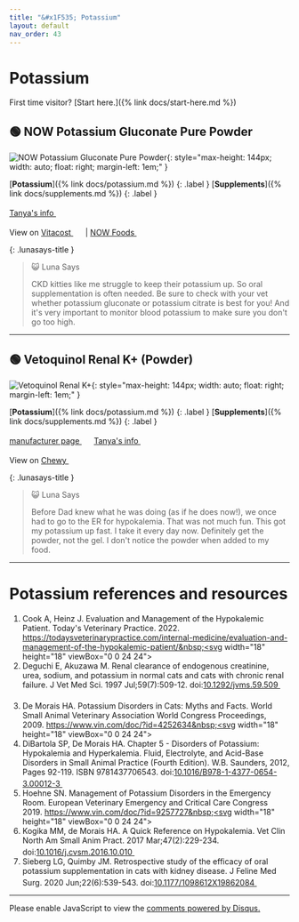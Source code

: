 ```yaml
---
title: "&#x1F535; Potassium"
layout: default
nav_order: 43
---
```


# Potassium

First time visitor? [Start here.]({% link docs/start-here.md %})



## &#x1F7E2; NOW Potassium Gluconate Pure Powder

![NOW Potassium Gluconate Pure Powder](https://www.nowfoods.com/sites/default/files/styles/cloudzoom_image/public/2022-10/1471_mainimage.png){: style="max-height: 144px; width: auto; float: right; margin-left: 1em;" }

[**Potassium**]({% link docs/potassium.md %})
{: .label }
[**Supplements**]({% link docs/supplements.md %})
{: .label }

 <a href="https://felinecrf.org/potassium.htm#potassium_gluconate_human" class="external" target="_blank">Tanya's info&nbsp;<svg width="18" height="18" viewBox="0 0 24 24"><use xlink:href="#svg-external-link"></use></svg></a>

View on <a href="https://www.vitacost.com/now-potassium-gluconate-pure-powder" class="external" target="_blank">Vitacost&nbsp;<svg width="18" height="18" viewBox="0 0 24 24"><use xlink:href="#svg-external-link"></use></svg></a> &#124; <a href="https://www.nowfoods.com/products/supplements/potassium-gluconate-powder" class="external" target="_blank">NOW Foods&nbsp;<svg width="18" height="18" viewBox="0 0 24 24"><use xlink:href="#svg-external-link"></use></svg></a>

{: .lunasays-title }
> &#x1F63A; Luna Says
>
> CKD kitties like me struggle to keep their potassium up. So oral supplementation is often needed. Be sure to check with your vet whether potassium gluconate or potassium citrate is best for you! And it's very important to monitor blood potassium to make sure you don't go too high.

* * *



## &#x1F7E2; Vetoquinol Renal K+ (Powder)

![Vetoquinol Renal K+](https://www.vetoquinolusa.com/sites/us2country/files/styles/product_detail__photo/public/2022-09/410630-410631-renal-k-large.jpg){: style="max-height: 144px; width: auto; float: right; margin-left: 1em;" }

[**Potassium**]({% link docs/potassium.md %})
{: .label }
[**Supplements**]({% link docs/supplements.md %})
{: .label }

 <a href="https://www.vetoquinolusa.com/products/renal-k-plus" class="external" target="_blank">manufacturer page&nbsp;<svg width="18" height="18" viewBox="0 0 24 24"><use xlink:href="#svg-external-link"></use></svg></a> <a href="https://felinecrf.org/potassium.htm#potassium_gluconate_brands" class="external" target="_blank">Tanya's info&nbsp;<svg width="18" height="18" viewBox="0 0 24 24"><use xlink:href="#svg-external-link"></use></svg></a>

View on <a href="https://www.chewy.com/dp/109759" class="external" target="_blank">Chewy&nbsp;<svg width="18" height="18" viewBox="0 0 24 24"><use xlink:href="#svg-external-link"></use></svg></a>

{: .lunasays-title }
> &#x1F63A; Luna Says
>
> Before Dad knew what he was doing (as if he does now!), we once had to go to the ER for hypokalemia. That was not much fun. This got my potassium up fast. I take it every day now. Definitely get the powder, not the gel. I don't notice the powder when added to my food.

* * *


# Potassium references and resources

1.  Cook A, Heinz J. Evaluation and Management of the Hypokalemic Patient. Today's Veterinary Practice. 2022. <a href="https://todaysveterinarypractice.com/internal-medicine/evaluation-and-management-of-the-hypokalemic-patient/" class="external" target="_blank">https://todaysveterinarypractice.com/internal-medicine/evaluation-and-management-of-the-hypokalemic-patient/&nbsp;<svg width="18" height="18" viewBox="0 0 24 24"><use xlink:href="#svg-external-link"></use></svg></a>
1.  Deguchi E, Akuzawa M. Renal clearance of endogenous creatinine, urea, sodium, and potassium in normal cats and cats with chronic renal failure. J Vet Med Sci. 1997 Jul;59(7):509-12. doi:<a href="https://doi.org/10.1292/jvms.59.509" class="external" target="_blank">10.1292/jvms.59.509&nbsp;<svg width="18" height="18" viewBox="0 0 24 24"><use xlink:href="#svg-external-link"></use></svg></a>
1.  De Morais HA. Potassium Disorders in Cats: Myths and Facts. World Small Animal Veterinary Association World Congress Proceedings, 2009. <a href="https://www.vin.com/doc/?id=4252634" class="external" target="_blank">https://www.vin.com/doc/?id=4252634&nbsp;<svg width="18" height="18" viewBox="0 0 24 24"><use xlink:href="#svg-external-link"></use></svg></a>
1.  DiBartola SP, De Morais HA. Chapter 5 - Disorders of Potassium: Hypokalemia and Hyperkalemia. Fluid, Electrolyte, and Acid-Base Disorders in Small Animal Practice (Fourth Edition). W.B. Saunders, 2012, Pages 92-119. ISBN 9781437706543. doi:<a href="https://doi.org/10.1016/B978-1-4377-0654-3.00012-3" class="external" target="_blank">10.1016/B978-1-4377-0654-3.00012-3&nbsp;<svg width="18" height="18" viewBox="0 0 24 24"><use xlink:href="#svg-external-link"></use></svg></a>
1.  Hoehne SN. Management of Potassium Disorders in the Emergency Room. European Veterinary Emergency and Critical Care Congress 2019. <a href="https://www.vin.com/doc/?id=9257727" class="external" target="_blank">https://www.vin.com/doc/?id=9257727&nbsp;<svg width="18" height="18" viewBox="0 0 24 24"><use xlink:href="#svg-external-link"></use></svg></a>
1.  Kogika MM, de Morais HA. A Quick Reference on Hypokalemia. Vet Clin North Am Small Anim Pract. 2017 Mar;47(2):229-234. doi:<a href="https://doi.org/10.1016/j.cvsm.2016.10.010" class="external" target="_blank">10.1016/j.cvsm.2016.10.010&nbsp;<svg width="18" height="18" viewBox="0 0 24 24"><use xlink:href="#svg-external-link"></use></svg></a>
1.  Sieberg LG, Quimby JM. Retrospective study of the efficacy of oral potassium supplementation in cats with kidney disease. J Feline Med Surg. 2020 Jun;22(6):539-543. doi:<a href="https://doi.org/10.1177/1098612X19862084" class="external" target="_blank">10.1177/1098612X19862084&nbsp;<svg width="18" height="18" viewBox="0 0 24 24"><use xlink:href="#svg-external-link"></use></svg></a>

* * *

<div id="disqus_thread"></div>
<script>
    var disqus_config = function () {
      this.page.url = '{{ page.url | absolute_url }}';
      this.page.identifier = '{{ page.url | absolute_url }}';
    };
    (function() {
    var d = document, s = d.createElement('script');
    s.src = 'https://ckdcatsupplies.disqus.com/embed.js';
    s.setAttribute('data-timestamp', +new Date());
    (d.head || d.body).appendChild(s);
    })();
</script>
<noscript>Please enable JavaScript to view the <a href="https://disqus.com/?ref_noscript">comments powered by Disqus.</a></noscript>

<!-- Updated 2024-12-17 00:07:13.411459Z -->
